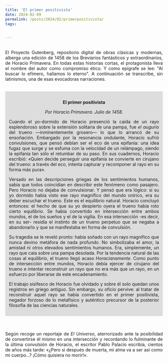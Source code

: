 ```yaml
---
title: 'El primer positivista'
date: 2024-02-09
permalink: /posts/2024/02/primerpositivista/
tags:
  

---
```



<div style="text-align: justify;">

<br>El Proyecto Gutenberg, repositorio digital de obras clásicas y modernas, alberga una edición de 1458 de los Breviarios fantásticos y extraordinarios, de Horacio Primavera. En todas estas historias cortas, el protagonista lleva el nombre del autor como compromiso ético. Y como epígrafe se lee: "Al buscar lo efímero, hallamos lo eterno". A continuación se transcribe, sin latinismos, una de esas evocadoras narraciones.<br>
</div>

<div style="text-align: justify;">
<br><div style="background-color: rgb(221, 221, 221); padding: 12px;">
<div style="text-align: center;">

<strong>El primer positivista</strong>

<em>Por Horacio Primavera. Julio de 1458.</em>
</div>

Cuando el yo-dormido de Horacio presenció la caída de un rayo esplendoroso sobre la extensión solitaria de una pampa, fue <em>el augurio</em> del trueno —inminentemente grosero— lo que lo arrancó de su ensoñación. Embargado por la resonancia ondulante, Horacio sufrió convulsiones, que pensó debían ser el eco de una epifanía: una idea fugaz que surge y se esfuma con la velocidad de un relámpago, siendo la epifanía tan sólo el retumbar de su paso. En sus cuadernos, Horacio escribió: «Quien decide perseguir una epifanía se convierte en cirujano del trueno: a través del eco, intenta capturar y recomponer al rayo en su forma más pura».<br>

Versado en las descripciones griegas de los sentimientos humanos, sabía que todos coincidían en describir este fenómeno como pasajero. Pero Horacio no dejaba de convulsionar. Y pensó que era lógico: si su yo dormido había visto ese rayo magnífico del mundo onírico, era su deber escuchar el trueno. Este es el equilibrio natural. Horacio concluyó entonces: el hecho de que su yo despierto oyera el trueno había roto cierto equilibrio. Se había convertido en intersección entre ambos mundos, el de los sueños y el de la vigilia. En esa intersección -es decir, en su ser- residía el instinto de un trueno perpetuo que se negaba a abandonarlo y que se manifestaba en forma de convulsión.<br>

Su tragedia se le reveló pronto: había soñado con un rayo magnífico que nunca devino metáfora de nada profundo. No simbolizaba el amor, la amistad ni otros elevados sentimientos humanos. Era, simplemente, un rayo que caía sobre una pampa desolada. Por la tendencia natural de las cosas al equilibrio, el trueno llegó acaso <em>Horacianamente</em>. Como punto de intersección entre mundos, Horacio debía ejercer de cirujano del trueno e intentar reconstruir un rayo que no era más que un rayo, en un esfuerzo por liberarse de este encadenamiento.<br>


El trabajo sisifesco de Horacio fue olvidado y sobre él solo quedan unos registros en griego antiguo. Sin embargo, su oficio pervive: al tratar de reconstruir aquel rayo se había convertido en el primer positivista, negador forzoso de lo metafísico y auténtico precursor de la posterior filosofía de las ciencias naturales.

</div><br>

<br>Según recoge un reportaje de <em>El Universo</em>, aterrorizado ante la posibilidad de convertirse él mismo en una intersección y recordando lo fulminante de la última convulsión de Horacio, el escritor Pablo Palacio escribía, cientos de años más tarde: «¿Pero si después de muerta, mi alma va a ser así como mi cuerpo…? ¡Cómo quisiera no morir!».<br><br>
</div>